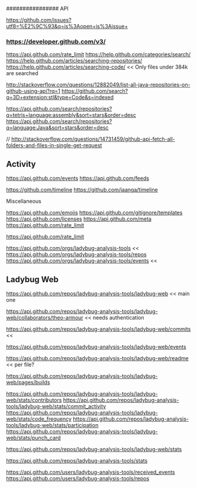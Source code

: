 ﻿

################ API

https://github.com/issues?utf8=%E2%9C%93&q=is%3Aopen+is%3Aissue+


### https://developer.github.com/v3/

https://api.github.com/rate_limit
https://help.github.com/categories/search/
https://help.github.com/articles/searching-repositories/
https://help.github.com/articles/searching-code/ << Only files under 384k are searched


http://stackoverflow.com/questions/12882049/list-all-java-repositories-on-github-using-api?rq=1
https://github.com/search?q=3D+extension:stl&type=Code&s=indexed

https://api.github.com/search/repositories?q=tetris+language:assembly&sort=stars&order=desc
https://api.github.com/search/repositories?q=language:Java&sort=stars&order=desc


// http://stackoverflow.com/questions/14731459/github-api-fetch-all-folders-and-files-in-single-get-request



## Activity

https://api.github.com/events
https://api.github.com/feeds

https://github.com/timeline
https://github.com/jaanga/timeline


Miscellaneous

https://api.github.com/emojis
https://api.github.com/gitignore/templates
https://api.github.com/licenses
https://api.github.com/meta
https://api.github.com/rate_limit

https://api.github.com/rate_limit




https://api.github.com/orgs/ladybug-analysis-tools <<
https://api.github.com/orgs/ladybug-analysis-tools/repos
https://api.github.com/orgs/ladybug-analysis-tools/events <<

## Ladybug Web

https://api.github.com/repos/ladybug-analysis-tools/ladybug-web << main one

https://api.github.com/repos/ladybug-analysis-tools/ladybug-web/collaborators/theo-armour << needs authentication

https://api.github.com/repos/ladybug-analysis-tools/ladybug-web/commits <<

https://api.github.com/repos/ladybug-analysis-tools/ladybug-web/events

https://api.github.com/repos/ladybug-analysis-tools/ladybug-web/readme << per file?

https://api.github.com/repos/ladybug-analysis-tools/ladybug-web/pages/builds


https://api.github.com/repos/ladybug-analysis-tools/ladybug-web/stats/contributors
https://api.github.com/repos/ladybug-analysis-tools/ladybug-web/stats/commit_activity
https://api.github.com/repos/ladybug-analysis-tools/ladybug-web/stats/code_frequency
https://api.github.com/repos/ladybug-analysis-tools/ladybug-web/stats/participation
https://api.github.com/repos/ladybug-analysis-tools/ladybug-web/stats/punch_card

https://api.github.com/repos/ladybug-analysis-tools/ladybug-web/stats


https://api.github.com/repos/ladybug-analysis-tools/stats


https://api.github.com/users/ladybug-analysis-tools/received_events
https://api.github.com/users/ladybug-analysis-tools/repos

